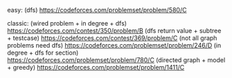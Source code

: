 easy:
(dfs)
 https://codeforces.com/problemset/problem/580/C


classic:
(wired problem + in degree + dfs)
https://codeforces.com/contest/350/problem/B
(dfs return value + subtree + testcase)
https://codeforces.com/contest/369/problem/C
(not all graph problems need dfs)
https://codeforces.com/problemset/problem/246/D
(in degree + dfs for section)
https://codeforces.com/problemset/problem/780/C
(directed graph + model + greedy)
https://codeforces.com/problemset/problem/1411/C